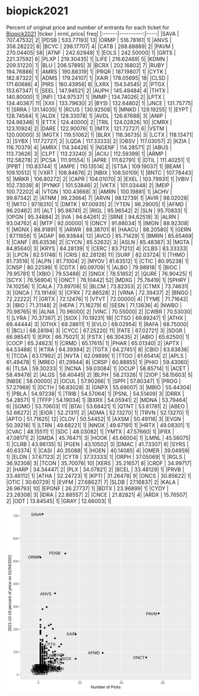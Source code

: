 # biopick2021
Percent of original price and number of entrants for each ticket for [Biopick2021](https://twitter.com/hashtag/Biopick2021)
|ticker | nrml_price| freq|
|:------|----------:|----:|
|SAVA   |  707.47532|    2|
|PDSB   |  533.77193|   13|
|ORMP   |  516.78161|    1|
|ANVS   |  358.28222|    8|
|BCYC   |  298.17707|    4|
|CATB   |  288.88889|    2|
|PAVM   |  270.04405|   58|
|ATNF   |  242.62948|    1|
|EOLS   |  242.50000|    1|
|GRTS   |  221.37592|    6|
|PLXP   |  219.30435|    1|
|LIFE   |  216.62469|    5|
|KDMN   |  209.51220|    1|
|BLU    |  206.57895|    3|
|BCRX   |  202.16802|    7|
|RUBY   |  194.76886|    1|
|AMRS   |  190.88319|    1|
|PRQR   |  187.19807|    1|
|CYTK   |  182.87322|    1|
|ADMS   |  179.24107|    1|
|XAIR   |  178.05695|   18|
|CLSD   |  171.60686|    4|
|PIRS   |  160.43956|    8|
|LXRX   |  154.54545|    2|
|PTGX   |  153.67347|    1|
|SEEL   |  147.94521|    2|
|AUPH   |  145.49484|    4|
|THTX   |  140.80000|    1|
|INFI   |  134.97537|    1|
|IMMP   |  134.74026|    2|
|LPTX   |  134.40367|   11|
|XXII   |  133.79630|    2|
|BYSI   |  132.64802|    1|
|JNCE   |  131.75775|    1|
|SRRA   |  131.14035|    1|
|RCUS   |  130.92508|    1|
|MNKD   |  129.19255|    1|
|EYPT   |  128.74584|    1|
|ALDX   |  128.33078|    1|
|AVDL   |  126.87688|    3|
|ANIP   |  124.98346|    1|
|ETTX   |  124.40000|    2|
|TRIL   |  124.02826|   10|
|CMRX   |  123.10924|    2|
|DARE   |  122.90076|    1|
|IMTX   |  121.72727|    6|
|VSTM   |  120.00000|    3|
|MGTX   |  119.51062|    1|
|BLRX   |  118.36735|    3|
|LCTX   |  118.13471|    3|
|SYBX   |  117.72727|    2|
|LQDA   |  117.33333|    2|
|OBSV   |  117.03057|    2|
|KZIA   |  116.70379|    4|
|AMRX   |  114.34426|    1|
|NGENF  |  114.28571|    2|
|ABUS   |  113.73626|    3|
|CLPT   |  113.23240|    3|
|ACIU   |  112.59399|    1|
|ARMP   |  112.58278|    2|
|PCSA   |  111.91554|    1|
|APRE   |  111.62791|    1|
|DTIL   |  111.40251|    1|
|PPBT   |  110.83744|    1|
|AMPE   |  110.13514|    2|
|STSA   |  109.19037|    1|
|BEAM   |  109.10512|    1|
|VXRT   |  108.84676|    2|
|NBIX   |  108.50109|    1|
|BNTC   |  107.78443|    5|
|MRKR   |  106.80272|    2|
|CAPR   |  104.01070|    3|
|EXEL   |  103.79931|    1|
|VBIV   |  102.73038|    8|
|PYNKF  |  101.53846|    2|
|VKTX   |  101.03448|    2|
|MEIP   |  100.72202|    4|
|VTGN   |  100.43668|    3|
|AMRN   |  100.19881|    1|
|ACHV   |   99.87342|    2|
|ATNM   |   99.23664|    7|
|ARVN   |   98.12739|    1|
|AVIR   |   98.02028|    1|
|MITO   |   97.18310|    1|
|DMTK   |   97.00935|    2|
|YTEN   |   96.29005|    1|
|AFMD   |   96.20462|   31|
|ALT    |   95.98741|    2|
|RIGL   |   95.96542|    2|
|SLN    |   95.70833|    1|
|OPGN   |   95.34884|    2|
|IVA    |   94.64261|    2|
|SRNE   |   94.62518|    3|
|ALRN   |   93.04762|    4|
|MTP    |   92.00000|    1|
|ONCY   |   91.88034|    1|
|IMGN   |   88.92308|    1|
|MGNX   |   88.91891|    1|
|ARWR   |   88.38701|    8|
|HAACU  |   88.20580|    1|
|GERN   |   87.11656|    1|
|ADAP   |   86.93844|   12|
|AVCO   |   85.71429|    1|
|BMRN   |   85.65469|    1|
|CANF   |   85.63536|    2|
|CYCN   |   85.52632|    3|
|ASLN   |   85.48387|    3|
|MGTA   |   84.85640|    3|
|KRYS   |   84.28139|    1|
|CERC   |   83.71212|    4|
|CLBS   |   83.33333|    3|
|LPCN   |   82.51748|    1|
|CRIS   |   82.28128|   11|
|SURF   |   82.03724|    1|
|THMO   |   81.73516|    1|
|ALPN   |   81.71004|    2|
|MYOV   |   81.63512|    1|
|CTIC   |   80.95238|    1|
|CNSP   |   80.22599|    1|
|CDTX   |   80.09709|    1|
|ALBO   |   79.98918|    1|
|BIOC   |   79.95781|    1|
|XBIO   |   79.53488|    2|
|SNGX   |   78.51852|    2|
|QURE   |   76.90425|    1|
|SCYX   |   76.56904|    1|
|ONCT   |   76.10442|   52|
|MDXG   |   75.76419|    1|
|SPHRY  |   74.10256|    1|
|CALA   |   73.89706|    5|
|BLCM   |   73.82353|    2|
|CTMX   |   73.74631|    3|
|GNCA   |   73.19149|    3|
|CFRX   |   72.86528|    2|
|VRNA   |   72.39437|    2|
|BNGO   |   72.22222|    7|
|GRTX   |   72.12476|    1|
|VTVT   |   72.00000|    4|
|TYME   |   71.71642|    3|
|IBIO   |   71.31148|    2|
|HEPA   |   71.16279|    6|
|SESN   |   71.13636|    4|
|NWBO   |   70.98765|    9|
|ALNA   |   70.96000|    2|
|VINC   |   70.55000|    2|
|CWBR   |   70.53030|    1|
|LYRA   |   70.37367|    2|
|SIOX   |   70.19231|   18|
|CTSO   |   69.89247|    1|
|ATHX   |   69.44444|    3|
|GTHX   |   69.28611|    1|
|EVLO   |   69.02954|    1|
|RAFA   |   68.75000|    1|
|BCLI   |   68.28194|    3|
|CYCC   |   67.25220|   11|
|FATE   |   67.02721|    3|
|SDGR   |   66.98541|    1|
|EPIX   |   66.75021|    3|
|FSTX   |   66.30435|    2|
|ABIO   |   65.62500|    1|
|COCP   |   65.24823|    1|
|CRMD   |   65.17615|    1|
|PHAR   |   65.01340|    2|
|APTX   |   64.53488|    1|
|KTRA   |   64.39394|    2|
|TGTX   |   64.27451|    8|
|CBIO   |   63.63636|    1|
|TCDA   |   63.17992|    2|
|NVTA   |   62.09899|    1|
|TTOO   |   61.65414|    2|
|APLS   |   61.49478|    1|
|MREO   |   61.29944|    8|
|CRSP   |   60.88855|    1|
|PHIO   |   59.43060|    6|
|TLSA   |   59.30233|    1|
|NCNA   |   59.03084|    1|
|OCUP   |   58.85714|    1|
|ACET   |   58.49478|    2|
|ALGS   |   58.40445|    2|
|BLPH   |   58.21326|    1|
|ZIOP   |   58.15603|    5|
|NBSE   |   58.00000|    2|
|OCUL   |   57.90266|    1|
|SPPI   |   57.80347|    1|
|PROG   |   57.27969|    1|
|DCTH   |   56.83028|    3|
|GNPX   |   55.69007|    3|
|MBIO   |   55.44304|    1|
|PBLA   |   54.97238|    1|
|TRIB   |   54.57064|    1|
|PSNL   |   54.51409|    3|
|DRRX   |   54.28571|    1|
|TFFP   |   54.19034|    1|
|BXRX   |   54.05941|    2|
|MDNA   |   53.79464|    6|
|SGMO   |   53.70603|   11|
|BTAI   |   53.68421|    1|
|QTNT   |   53.61781|    2|
|ABEO   |   52.66272|    2|
|EIGR   |   52.21311|    2|
|ADMA   |   52.13270|    1|
|TRVN   |   52.13270|    1|
|APTO   |   51.71625|   12|
|CLOV   |   50.54452|    1|
|AXSM   |   50.49116|    3|
|EVGN   |   50.39216|    1|
|LTRN   |   49.68221|    1|
|NNOX   |   49.67191|    1|
|HRTX   |   49.08301|    1|
|CVAC   |   48.15511|    1|
|SDC    |   48.03082|    1|
|YMTX   |   47.57660|    1|
|IFRX   |   47.08171|    2|
|GMDA   |   45.76471|    3|
|HOOK   |   45.66004|    1|
|LMNL   |   45.56075|    1|
|CLRB   |   43.96135|    5|
|PGEN   |   43.10502|    3|
|DMAC   |   41.73307|    6|
|SYRS   |   40.63374|    1|
|CASI   |   40.35088|    1|
|HGEN   |   40.14085|    4|
|OMER   |   39.04959|    1|
|ELDN   |   37.67123|    2|
|CYTR   |   37.33333|    1|
|ORPH   |   37.05069|    1|
|RGLS   |   36.92308|    3|
|TCON   |   35.70076|   10|
|XERS   |   35.21657|    8|
|CRDF   |   34.99717|    2|
|HARP   |   34.34447|    2|
|PLX    |   34.07821|    2|
|BCEL   |   33.48129|    1|
|PRVB   |   33.46112|    1|
|ATHA   |   32.24723|    1|
|KPTI   |   31.26478|    9|
|ONCS   |   30.85622|    1|
|OTIC   |   30.60729|    1|
|EVFM   |   27.68627|    7|
|SLDB   |   27.16837|    2|
|KALA   |   26.96793|   10|
|EPGNF  |   26.27737|    1|
|BDTX   |   23.96899|    1|
|CYDY   |   23.28308|    3|
|IDRA   |   22.88557|    2|
|CNCE   |   21.82821|    4|
|ARDX   |   15.76507|    2|
|ODT    |   13.84545|    1|
|GRAY   |   12.66003|    1|
![retvspicks](biopicks.png?raw=true)
